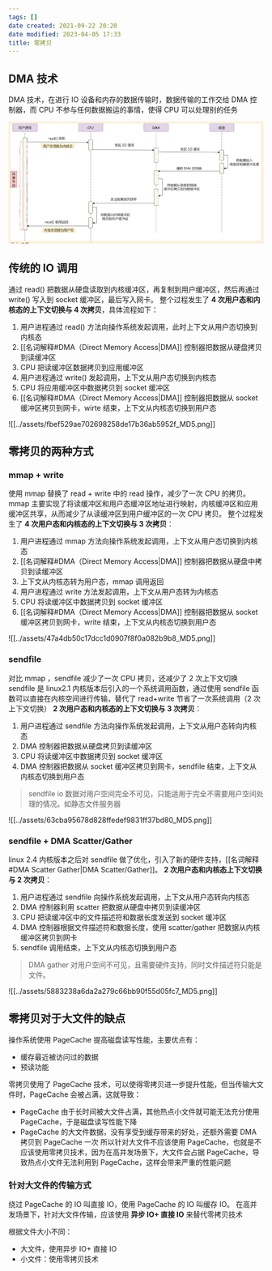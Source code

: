 ```yaml
---
tags: []
date created: 2021-09-22 20:20
date modified: 2023-04-05 17:33
title: 零拷贝
---
```


## DMA 技术

DMA 技术，在进行 IO 设备和内存的数据传输时，数据传输的工作交给 DMA 控制器，而 CPU 不参与任何数据搬运的事情，使得 CPU 可以处理别的任务

![](attachments/Pasted%20image%2020220425134518.png)

## 传统的 IO 调用

通过 read() 把数据从硬盘读取到内核缓冲区，再复制到用户缓冲区，然后再通过 write() 写入到 socket 缓冲区，最后写入网卡。
整个过程发生了 **4 次用户态和内核态的上下文切换与 4 次拷贝**，具体流程如下：
1. 用户进程通过 read() 方法向操作系统发起调用，此时上下文从用户态切换到内核态
2. [[名词解释#DMA（Direct Memory Access|DMA]] 控制器把数据从硬盘拷贝到读缓冲区
3. CPU 把读缓冲区数据拷贝到应用缓冲区
4. 用户进程通过 write() 发起调用，上下文从用户态切换到内核态
5. CPU 将应用缓冲区中数据拷贝到 socket 缓冲区
6. [[名词解释#DMA（Direct Memory Access|DMA]] 控制器把数据从 socket 缓冲区拷贝到网卡，wirte 结束，上下文从内核态切换到用户态


![[../assets/fbef529ae702698258de17b36ab5952f_MD5.png]]

## 零拷贝的两种方式

### mmap + write

使用 mmap 替换了 read + write 中的 read 操作，减少了一次 CPU 的拷贝。
mmap 主要实现了将读缓冲区和用户态缓冲区地址进行映射，内核缓冲区和应用缓冲区共享，从而减少了从读缓冲区到用户缓冲区的一次 CPU 拷贝。
整个过程发生了 **4 次用户态和内核态的上下文切换与 3 次拷贝**：
1. 用户进程通过 mmap 方法向操作系统发起调用，上下文从用户态切换到内核态
2. [[名词解释#DMA（Direct Memory Access|DMA]] 控制器把数据从硬盘中拷贝到读缓冲区
3. 上下文从内核态转为用户态，mmap 调用返回
4. 用户进程通过 write 方法发起调用，上下文从用户态转为内核态
5. CPU 将读缓冲区中数据拷贝到 socket 缓冲区
6. [[名词解释#DMA（Direct Memory Access|DMA]] 控制器把数据从 socket 缓冲区拷贝到网卡，write 结束，上下文从内核态切换到用户态


![[../assets/47a4db50c17dcc1d0907f8f0a082b9b8_MD5.png]]

### sendfile

对比 mmap ，sendfile 减少了一次 CPU 拷贝，还减少了 2 次上下文切换
sendfile 是 linux2.1 内核版本后引入的一个系统调用函数，通过使用 sendfile 函数可以直接在内核空间进行传输，替代了 read+write 节省了一次系统调用（2 次上下文切换）
**2 次用户态和内核态的上下文切换与 3 次拷贝**：
1. 用户进程通过 sendfile 方法向操作系统发起调用，上下文从用户态转向内核态
2. DMA 控制器把数据从硬盘拷贝到读缓冲区
3. CPU 将读缓冲区中数据拷贝到 socket 缓冲区
4. DMA 控制器把数据从 socket 缓冲区拷贝到网卡，sendfile 结束，上下文从内核态切换到用户态

> sendfile io 数据对用户空间完全不可见，只能适用于完全不需要用户空间处理的情况。如静态文件服务器

![[../assets/63cba95678d828ffedef9831ff37bd80_MD5.png]]

### sendfile + DMA Scatter/Gather

linux 2.4 内核版本之后对 sendfile 做了优化，引入了新的硬件支持，[[名词解释#DMA Scatter Gather|DMA Scatter/Gather]]。
**2 次用户态和内核态上下文切换与 2 次拷贝**：
1. 用户进程通过 sendfile 向操作系统发起调用，上下文从用户态转向内核态
2. DMA 控制器利用 scatter 把数据从硬盘中拷贝到读缓冲区
3. CPU 把读缓冲区中的文件描述符和数据长度发送到 socket 缓冲区
4. DMA 控制器根据文件描述符和数据长度，使用 scatter/gather 把数据从内核缓冲区拷贝到网卡
5. sendfile 调用结束，上下文从内核态切换到用户态

> DMA gather 对用户空间不可见，且需要硬件支持，同时文件描述符只能是文件。


![[../assets/5883238a6da2a279c66bb90f55d05fc7_MD5.png]]

## 零拷贝对于大文件的缺点

操作系统使用 PageCache 提高磁盘读写性能，主要优点有：
- 缓存最近被访问过的数据
- 预读功能

零拷贝使用了 PageCache 技术，可以使得零拷贝进一步提升性能，但当传输大文件时，PageCache 会被占满，这就导致：
- PageCache 由于长时间被大文件占满，其他热点小文件就可能无法充分使用 PageCache，于是磁盘读写性能下降
- PageCache 的大文件数据，没有享受到缓存带来的好处，还额外需要 DMA 拷贝到 PageCache 一次
所以针对大文件不应该使用 PageCache，也就是不应该使用零拷贝技术，因为在高并发场景下，大文件会占据 PageCache，导致热点小文件无法利用到 PageCache，这样会带来严重的性能问题

### 针对大文件的传输方式

绕过 PageCache 的 IO 叫直接 IO，使用 PageCache 的 IO 叫缓存 IO。
在高并发场景下，针对大文件传输，应该使用 **异步 IO+ 直接 IO** 来替代零拷贝技术

根据文件大小不同：
- 大文件，使用异步 IO+ 直接 IO
- 小文件：使用零拷贝技术
